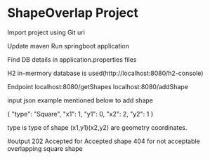 # ShapeOverlap Project

Import project using Git uri

Update maven
Run springboot application

Find DB details in application.properties files

H2 in-mermory database is used(http://localhost:8080/h2-console)

Endpoint
localhost:8080/getShapes
localhost:8080/addShape

input json example mentioned below to add shape

{
        "type": "Square",
        "x1": 1,
        "y1": 0,
        "x2": 2,
        "y2": 1
}

type is type of shape
(x1,y1)(x2,y2) are geometry coordinates.

#output
202 Accepted for Accepted shape
404 for not acceptable overlapping square shape
